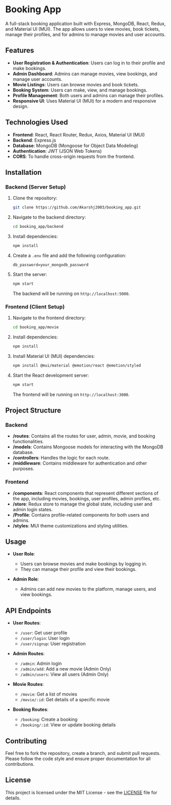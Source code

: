 
# Booking App

A full-stack booking application built with Express, MongoDB, React, Redux, and Material UI (MUI). The app allows users to view movies, book tickets, manage their profiles, and for admins to manage movies and user accounts.

## Features

- **User Registration & Authentication**: Users can log in to their profile and make bookings.
- **Admin Dashboard**: Admins can manage movies, view bookings, and manage user accounts.
- **Movie Listings**: Users can browse movies and book tickets.
- **Booking System**: Users can make, view, and manage bookings.
- **Profile Management**: Both users and admins can manage their profiles.
- **Responsive UI**: Uses Material UI (MUI) for a modern and responsive design.

## Technologies Used

- **Frontend**: React, React Router, Redux, Axios, Material UI (MUI)
- **Backend**: Express.js
- **Database**: MongoDB (Mongoose for Object Data Modeling)
- **Authentication**: JWT (JSON Web Tokens)
- **CORS**: To handle cross-origin requests from the frontend.

## Installation

### Backend (Server Setup)

1. Clone the repository:

   ```bash
   git clone https://github.com/Akarshj2003/booking_app.git
   ```

2. Navigate to the backend directory:

   ```bash
   cd booking_app/backend
   ```

3. Install dependencies:

   ```bash
   npm install
   ```

4. Create a `.env` file and add the following configuration:

   ```env
   db_password=your_mongodb_password
   ```

5. Start the server:

   ```bash
   npm start
   ```

   The backend will be running on `http://localhost:5000`.

### Frontend (Client Setup)

1. Navigate to the frontend directory:

   ```bash
   cd booking_app/movie
   ```

2. Install dependencies:

   ```bash
   npm install
   ```

3. Install Material UI (MUI) dependencies:

   ```bash
   npm install @mui/material @emotion/react @emotion/styled
   ```

4. Start the React development server:

   ```bash
   npm start
   ```

   The frontend will be running on `http://localhost:3000`.

## Project Structure

### Backend

- **/routes**: Contains all the routes for user, admin, movie, and booking functionalities.
- **/models**: Contains Mongoose models for interacting with the MongoDB database.
- **/controllers**: Handles the logic for each route.
- **/middleware**: Contains middleware for authentication and other purposes.

### Frontend

- **/components**: React components that represent different sections of the app, including movies, bookings, user profiles, admin profiles, etc.
- **/store**: Redux store to manage the global state, including user and admin login states.
- **/Profile**: Contains profile-related components for both users and admins.
- **/styles**: MUI theme customizations and styling utilities.

## Usage

- **User Role**:
  - Users can browse movies and make bookings by logging in.
  - They can manage their profile and view their bookings.
  
- **Admin Role**:
  - Admins can add new movies to the platform, manage users, and view bookings.

## API Endpoints

- **User Routes**:
  - `/user`: Get user profile
  - `/user/login`: User login
  - `/user/signup`: User registration

- **Admin Routes**:
  - `/admin`: Admin login
  - `/admin/add`: Add a new movie (Admin Only)
  - `/admin/users`: View all users (Admin Only)

- **Movie Routes**:
  - `/movie`: Get a list of movies
  - `/movie/:id`: Get details of a specific movie

- **Booking Routes**:
  - `/booking`: Create a booking
  - `/booking/:id`: View or update booking details

## Contributing

Feel free to fork the repository, create a branch, and submit pull requests. Please follow the code style and ensure proper documentation for all contributions.

## License

This project is licensed under the MIT License - see the [LICENSE](LICENSE) file for details.
